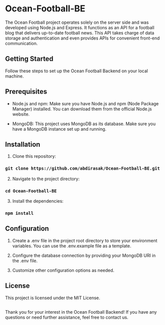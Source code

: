 # Ocean-Football-BE
The Ocean Football project operates solely on the server side and was developed using Node.js and Express. It functions as an API for a football blog that delivers up-to-date football news. This API takes charge of data storage and authentication and even provides APIs for convenient front-end communication.

## Getting Started

Follow these steps to set up the Ocean Football Backend on your local machine.

## Prerequisites

* Node.js and npm: Make sure you have Node.js and npm (Node Package Manager) installed. You can download them from the official Node.js website.

* MongoDB: This project uses MongoDB as its database. Make sure you have a MongoDB instance set up and running.

## Installation

1. Clone this repository:
### `git clone https://github.com/abdirasak/Ocean-Football-BE.git`

2. Navigate to the project directory:
### `cd Ocean-Football-BE`

3. Install the dependencies:
### `npm install`

## Configuration

1. Create a .env file in the project root directory to store your environment variables. You can use the .env.example file as a template.

2. Configure the database connection by providing your MongoDB URI in the .env file.

3. Customize other configuration options as needed.

## License
This project is licensed under the MIT License.

##
Thank you for your interest in the Ocean Football Backend! If you have any questions or need further assistance, feel free to contact us.